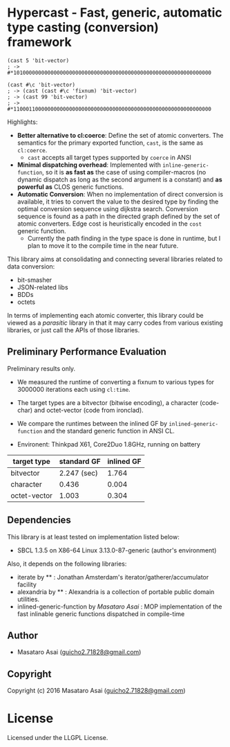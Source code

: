 
# Hypercast - Fast, generic, automatic type casting (conversion) framework

```licp
(cast 5 'bit-vector)
; -> #*1010000000000000000000000000000000000000000000000000000000000000

(cast #\c 'bit-vector)
; -> (cast (cast #\c 'fixnum) 'bit-vector)
; -> (cast 99 'bit-vector)
; -> #*1100011000000000000000000000000000000000000000000000000000000000
```

Highlights:

+ **Better alternative to cl:coerce**: Define the set of atomic converters. The semantics for the primary exported function, `cast`, is the same as `cl:coerce`.
    + `cast` accepts all target types supported by `coerce` in ANSI
+ **Minimal dispatching overhead**: Implemented with `inline-generic-function`, so it is **as fast as** the case of using compiler-macros (no dynamic dispatch as long as the second argument is a constant) and **as powerful as** CLOS generic functions.
+ **Automatic Conversion**: When no implementation of direct conversion is available, it tries to convert the value to the desired type by finding the optimal conversion sequence using dijkstra search. Conversion sequence is found as a path in the directed graph defined by the set of atomic converters. Edge cost is heuristically encoded in the `cost` generic function.
    + Currently the path finding in the type space is done in runtime, but I plan to move it to the compile time in the near future.

This library aims at consolidating and connecting several libraries related to data conversion:

+ bit-smasher
+ JSON-related libs
+ BDDs
+ octets

In terms of implementing each atomic converter, this library could be viewed as a *parasitic* library in that it may carry codes from various existing libraries, or just call the APIs of those libraries.

## Preliminary Performance Evaluation

Preliminary results only.

+ We measured the runtime of converting a fixnum to various types for 3000000 iterations each using `cl:time`.
+ The target types are a bitvector (bitwise encoding), a character (code-char) and octet-vector (code from ironclad).
+ We compare the runtimes between the inlined GF by `inlined-generic-function` and the standard generic function in ANSI CL.

+ Environent: Thinkpad X61, Core2Duo 1.8GHz, running on battery

| target type  | standard GF | inlined GF |
|--------------|-------------|------------|
| bitvector    | 2.247 (sec) | 1.764      |
| character    | 0.436       | 0.004      |
| octet-vector | 1.003       | 0.304      |

## Dependencies
This library is at least tested on implementation listed below:

+ SBCL 1.3.5 on X86-64 Linux 3.13.0-87-generic (author's environment)

Also, it depends on the following libraries:

+ iterate by ** :
    Jonathan Amsterdam's iterator/gatherer/accumulator facility
+ alexandria by ** :
    Alexandria is a collection of portable public domain utilities.
+ inlined-generic-function by *Masataro Asai* :
    MOP implementation of the fast inlinable generic functions dispatched in compile-time

## Author

* Masataro Asai (guicho2.71828@gmail.com)

## Copyright

Copyright (c) 2016 Masataro Asai (guicho2.71828@gmail.com)

# License

Licensed under the LLGPL License.



